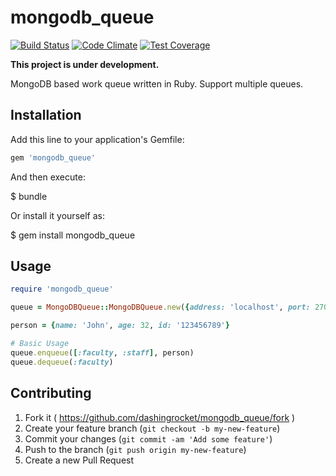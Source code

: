 mongodb_queue
=============

[![Build Status](https://travis-ci.org/dashingrocket/mongodb_queue.svg?branch=master)](https://travis-ci.org/dashingrocket/mongodb_queue) [![Code Climate](https://codeclimate.com/github/dashingrocket/mongodb_queue/badges/gpa.svg)](https://codeclimate.com/github/dashingrocket/mongodb_queue) [![Test Coverage](https://codeclimate.com/github/dashingrocket/mongodb_queue/badges/coverage.svg)](https://codeclimate.com/github/dashingrocket/mongodb_queue)

**This project is under development.**

MongoDB based work queue written in Ruby.  Support multiple queues.

## Installation

Add this line to your application's Gemfile:

```ruby
gem 'mongodb_queue'
```

And then execute:

$ bundle

Or install it yourself as:

$ gem install mongodb_queue

## Usage

```ruby
require 'mongodb_queue'

queue = MongoDBQueue::MongoDBQueue.new({address: 'localhost', port: 27017, database: 'test-db', collection: 'test-queue'})

person = {name: 'John', age: 32, id: '123456789'}

# Basic Usage
queue.enqueue([:faculty, :staff], person)
queue.dequeue(:faculty)
```

## Contributing

1. Fork it ( https://github.com/dashingrocket/mongodb_queue/fork )
2. Create your feature branch (`git checkout -b my-new-feature`)
3. Commit your changes (`git commit -am 'Add some feature'`)
4. Push to the branch (`git push origin my-new-feature`)
5. Create a new Pull Request
